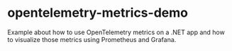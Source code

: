 # opentelemetry-metrics-demo
Example about how to use OpenTelemetry metrics on a .NET app and how to visualize those metrics using Prometheus and Grafana.
